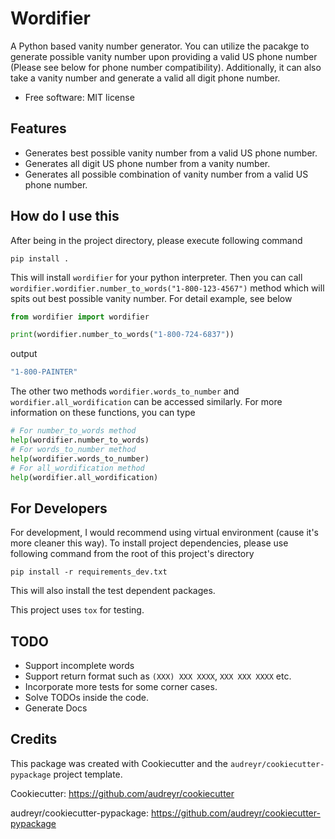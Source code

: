 # Wordifier


A Python based vanity number generator. You can utilize the pacakge to generate possible vanity number upon providing a valid US phone number (Please see below for phone number compatibility).
Additionally, it can also take a vanity number and generate a valid all digit phone number. 


* Free software: MIT license


Features
--------

* Generates best possible vanity number from a valid US phone number.
* Generates all digit US phone number from a vanity number.
* Generates all possible combination of vanity number from a valid US phone number.


How do I use this
-----------------

After being in the project directory, please execute following command
```
pip install .
```
This will install `wordifier` for your python interpreter.
Then you can call `wordifier.wordifier.number_to_words("1-800-123-4567")` method which will spits out best possible
vanity number. For detail example, see below

```python
from wordifier import wordifier

print(wordifier.number_to_words("1-800-724-6837"))
```
output
```bash
"1-800-PAINTER"
```

The other two methods `wordifier.words_to_number` and `wordifier.all_wordification` can be accessed similarly.
For more information on these functions, you can type
```python
# For number_to_words method
help(wordifier.number_to_words)
# For words_to_number method
help(wordifier.words_to_number)
# For all_wordification method
help(wordifier.all_wordification)
```


For Developers
--------------

For development, I would recommend using virtual environment (cause it's more cleaner this way).
To install project dependencies, please use following command from the root of this project's directory

```
pip install -r requirements_dev.txt
```

This will also install the test dependent packages.

This project uses `tox` for testing.


TODO
----

* Support incomplete words
* Support return format such as `(XXX) XXX XXXX`, `XXX XXX XXXX` etc.
* Incorporate more tests for some corner cases.
* Solve TODOs inside the code.
* Generate Docs

Credits
-------

This package was created with Cookiecutter and the `audreyr/cookiecutter-pypackage` project template.

Cookiecutter: https://github.com/audreyr/cookiecutter

audreyr/cookiecutter-pypackage: https://github.com/audreyr/cookiecutter-pypackage
